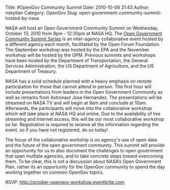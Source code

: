 Title: #OpenGov Community Summit 
Date: 2010-10-08 21:43
Author: nskytlan
Category: OpenGov
Slug: open-government-community-summit-hosted-by-nasa

NASA will host an Open Government Community Summit on Wednesday, October
13, 2010 from 9pm - 12:30pm at NASA HQ. The [Open Government Community
Summit Series][] is an inter-agency collaborative event hosted by a
different agency each month, facilitated by the Open Forum Foundation.
The September workshop was hosted by the EPA and the November workshop
will be hosted by the OPM. Previous summits and workshops have been
hosted by the Department of Transportation, the General Services
Administration, the US Department of Agriculture, and the US Department
of Treasury.

NASA has a solid schedule planned with a heavy emphasis on remote
participation for those that cannot attend in person. The first hour
will include presentations from leaders in the Open Government Community
as well as remarks from Astronaut Jose Hernandez. The presentations will
be streamed on NASA TV and will begin at 9am and conclude at 10am.
Afterwards, the participants will move into the collaborative workshop
which will take place at NASA HQ and online. Due to the availability of
live streaming and Internet access, this will be our most collaborative
workshop so far. Registration is required to receive all the information
regarding the event, so if you have not registered, do so today!

The focus of the collaborative workship is on agency's use of open data
and the future of the open government community. This summit will
provide an opportunity for us to also document the challenges to open
government that span multiple agencies, and to take concrete steps
toward overcoming them. To be clear, this is not a discussion about
NASA’s Open Government Plan, rather its an opportunity for the OpenGov
community to spend the day working together on common OpenGov topics.

RSVP: <http://october-opengov-workshop.eventbrite.com>

  [Open Government Community Summit Series]: http://october-opengov-workshop.eventbrite.com

